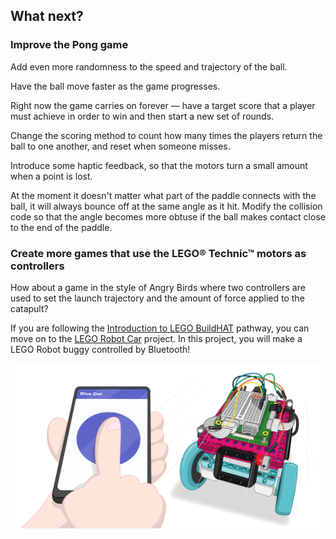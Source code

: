 ## What next?

### Improve the Pong game

Add even more randomness to the speed and trajectory of the ball.

Have the ball move faster as the game progresses.

Right now the game carries on forever — have a target score that a player must achieve in order to win and then start a new set of rounds.

Change the scoring method to count how many times the players return the ball to one another, and reset when someone misses.

Introduce some haptic feedback, so that the motors turn a small amount when a point is lost.

At the moment it doesn't matter what part of the paddle connects with the ball, it will always bounce off at the same angle as it hit. Modify the collision code so that the angle becomes more obtuse if the ball makes contact close to the end of the paddle.

### Create more games that use the LEGO® Technic™ motors as controllers

How about a game in the style of Angry Birds where two controllers are used to set the launch trajectory and the amount of force applied to the catapult?

If you are following the [Introduction to LEGO BuildHAT](https://projects.raspberrypi.org/en/pathways/lego-intro) pathway, you can move on to the [LEGO Robot Car](https://projects.raspberrypi.org/en/projects/lego-robot-car) project. In this project, you will make a LEGO Robot buggy controlled by Bluetooth!

![Lego Robot Car Project](images/robotcar.png)


